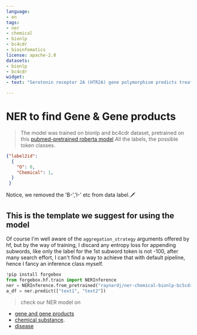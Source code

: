 ```yaml
---
language:
- en
tags:
- ner
- chemical
- bionlp
- bc4cdr
- bioinfomatics
license: apache-2.0
datasets:
- bionlp
- bc4cdr
widget:
- text: "Serotonin receptor 2A (HTR2A) gene polymorphism predicts treatment response to venlafaxine XR in generalized anxiety disorder."

---
```


# NER to find Gene & Gene products
> The model was trained on bionlp and bc4cdr dataset, pretrained on this [pubmed-pretrained roberta model](/raynardj/roberta-pubmed)
All the labels, the possible token classes.
```json
{"label2id":
  {
    "O": 0,
    "Chemical": 1,
  }
 }
```
 
Notice, we removed the 'B-','I-' etc from data label.🗡
 
## This is the template we suggest for using the model
Of course I'm well aware of the ```aggregation_strategy``` arguments offered by hf, but by the way of training, I discard any entropy loss for appending subwords, like only the label for the 1st subword token is not -100, after many search effort, I can't find a way to achieve that with default pipeline, hence I fancy an inference class myself.
```python
!pip install forgebox
from forgebox.hf.train import NERInference
ner = NERInference.from_pretrained("raynardj/ner-chemical-bionlp-bc5cdr-pubmed")
a_df = ner.predict(["text1", "text2"])
```

> check our NER model on
* [gene and gene products](/raynardj/ner-gene-dna-rna-jnlpba-pubmed)
* [chemical substance](/raynardj/ner-chemical-bionlp-bc5cdr-pubmed).
* [disease](/raynardj/ner-disease-ncbi-bionlp-bc5cdr-pubmed)